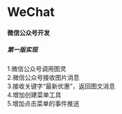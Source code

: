 # WeChat
#### 微信公众号开发<br/>
##### 第一版实现
  1.微信公众号调用图灵<br/>
  2.微信公众号接收图片消息<br/>
  3.接收关键字“最新优惠”，返回图文消息<br/>
  4.增加创建菜单工具<br/>
  5.增加点击菜单的事件推送<br/>
